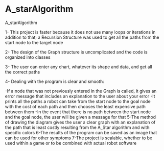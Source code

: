 # A_starAlgorithm
A_starAlgorithm

1- This project is faster because it does not use many loops or iterations in addition to that; a Recursion Structure was used to get all the paths from the start node to the target node

2- The design of the Graph structure is uncomplicated and the code is organized into classes

3- The user can enter any chart, whatever its shape and data, and get all the correct paths

4- Dealing with the program is clear and smooth:

-If a node that was not previously entered in the Graph is called, it gives an error message that includes an explanation to the user about your error
-It prints all the paths a robot can take from the start node to the goal node with the cost of each path and then chooses the least expensive path between them
-In the event that there is no path between the start node and the goal node, the user will be given a message for that
5-The method of drawing the diagram gives the user a clear graph with an explanation of the path that is least costly resulting from the A_Star algorithm and with specific colors
6-The results of the program can be saved as an image that can be used for other symptoms
7-The project is scalable, whether to be used within a game or to be combined with actual robot software
